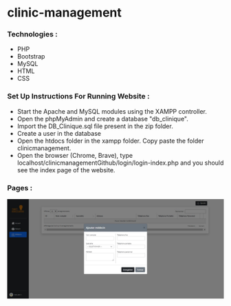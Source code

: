 # clinic-management

### Technologies :
- PHP
- Bootstrap
- MySQL
- HTML
- CSS

### Set Up Instructions For Running Website :
- Start the Apache and MySQL modules using the XAMPP controller.
- Open the phpMyAdmin and create a database "db_clinique".
- Import the DB_Clinique.sql file present in the zip folder.
- Create a user in the database
- Open the htdocs folder in the xampp folder. Copy paste the folder clinicmanagement.
- Open the browser (Chrome, Brave), type localhost/clinicmanagementGithub/login/login-index.php and you should see the index page of the website.

### Pages :

![alt text](https://github.com/abdesstrf/clinic-management/blob/main/Screen_AddDoctor_doctor.jpg?raw=true)
